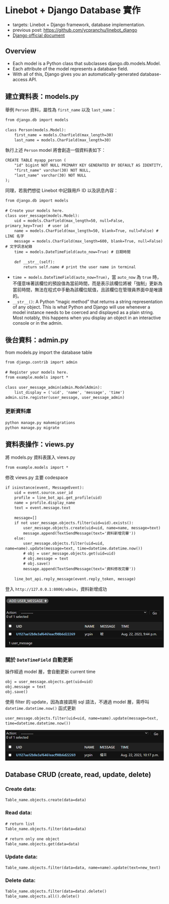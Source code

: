 Linebot + Django Database 實作
===

- targets: Linebot + Django framework, database implementation.
- previous post: https://github.com/ycpranchu/linebot_django
- [Django official document](https://docs.djangoproject.com/en/4.2/topics/db/models/)

Overview
---

- Each model is a Python class that subclasses django.db.models.Model.
- Each attribute of the model represents a database field.
- With all of this, Django gives you an automatically-generated database-access API.

建立資料表：models.py
---

舉例 `Person` 資料，屬性為 `first_name` 以及 `last_name`：

```python=
from django.db import models

class Person(models.Model):
    first_name = models.CharField(max_length=30)
    last_name = models.CharField(max_length=30)
```

執行上述 `Person` model 將會創造一個資料表如下：

```python=
CREATE TABLE myapp_person (
    "id" bigint NOT NULL PRIMARY KEY GENERATED BY DEFAULT AS IDENTITY,
    "first_name" varchar(30) NOT NULL,
    "last_name" varchar(30) NOT NULL
);
```

同理，若我們想從 Linebot 中記錄用戶 ID 以及訊息內容：

```python=
from django.db import models

# Create your models here.
class user_message(models.Model):
    uid = models.CharField(max_length=50, null=False, primary_key=True)  # user id
    name = models.CharField(max_length=50, blank=True, null=False) # LINE 名字
    message = models.CharField(max_length=600, blank=True, null=False) # 文字訊息紀錄
    time = models.DateTimeField(auto_now=True) # 日期時間

    def __str__(self):
        return self.name # print the user name in terminal
```


- `time = models.DateTimeField(auto_now=True)`，當 `auto_now` 為 `true` 時，不僅意味著該欄位的預設值為當前時間，而是表示該欄位將被「強制」更新為當前時間，無法在程式中手動為該欄位賦值，且該欄位在管理員界面中是唯讀的。
- `__str__()`: A Python “magic method” that returns a string representation of any object. This is what Python and Django will use whenever a model instance needs to be coerced and displayed as a plain string. Most notably, this happens when you display an object in an interactive console or in the admin.

後台資料：admin.py
---

from models.py import the database table

```python=
from django.contrib import admin

# Register your models here.
from example.models import *

class user_message_admin(admin.ModelAdmin):
    list_display = ('uid', 'name', 'message', 'time')
admin.site.register(user_message, user_message_admin)
```

### 更新資料庫

```bash=
python manage.py makemigrations
python manage.py migrate
```

資料表操作：views.py
---

將 models.py 資料表匯入 views.py

```python3=
from example.models import *
```

修改 views.py 主要 codespace

```python3
if isinstance(event, MessageEvent):
    uid = event.source.user_id
    profile = line_bot_api.get_profile(uid)
    name = profile.display_name
    text = event.message.text

    message=[]
    if not user_message.objects.filter(uid=uid).exists():
        user_message.objects.create(uid=uid, name=name, message=text)
        message.append(TextSendMessage(text='資料新增完畢'))
    else:
        user_message.objects.filter(uid=uid, name=name).update(message=text, time=datetime.datetime.now())
        # obj = user_message.objects.get(uid=uid)
        # obj.message = text
        # obj.save()                
        message.append(TextSendMessage(text='資料修改完畢'))

    line_bot_api.reply_message(event.reply_token, message)
```

登入 `http://127.0.0.1:8000/admin`，資料新增成功

![Alt text](static/image1.png)

### 關於 `DateTimeField` 自動更新

操作經過 model 層，會自動更新 current time

```python3=
obj = user_message.objects.get(uid=uid)
obj.message = text
obj.save()
```

使用 filter 的 update，因為直接調用 sql 語法，不通過 model 層，需呼叫 `datetime.datetime.now()` 函式更新

```python3=
user_message.objects.filter(uid=uid, name=name).update(message=text, time=datetime.datetime.now())
```

![Alt text](static/image2.png)

Database CRUD (create, read, update, delete)
---

### Create data:

```python3=
Table_name.objects.create(data=data)
```

### Read data:

```python3=
# return list
Table_name.objects.filter(data=data)

# return only one object
Table_name.objects.get(data=data)
```

### Update data:

```python3=
Table_name.objects.filter(data=data, name=name).update(text=new_text)
```

### Delete data:

```python3=
Table_name.objects.filter(data=data).delete()
Table_name.objects.all().delete()
```
